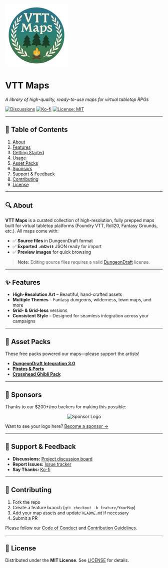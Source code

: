   <img src="/assets/vtt-maps-logo.png" alt="VTT Maps Logo" width="200" />

# VTT Maps

_A library of high-quality, ready-to-use maps for virtual tabletop RPGs_

[![Discussions](https://img.shields.io/github/discussions/dnd-apps/vtt-maps)](https://github.com/dnd-apps/vtt-maps/discussions/4) [![Ko-fi](https://img.shields.io/badge/Support-Ko--fi-29ABE0?logo=ko-fi)](https://ko-fi.com/mbround18) [![License: MIT](https://img.shields.io/badge/License-MIT-green.svg)](LICENSE)

---

## 📑 Table of Contents

1. [About](#about)
2. [Features](#features)
3. [Getting Started](#getting-started)
4. [Usage](#usage)
5. [Asset Packs](#asset-packs)
6. [Sponsors](#sponsors)
7. [Support & Feedback](#support--feedback)
8. [Contributing](#contributing)
9. [License](#license)

---

## 🔍 About

**VTT Maps** is a curated collection of high-resolution, fully prepped maps built for virtual tabletop platforms (Foundry VTT, Roll20, Fantasy Grounds, etc.). All maps come with:

- ✅ **Source files** in DungeonDraft format
- ✅ **Exported `.dd2vtt`** JSON ready for import
- ✅ **Preview images** for quick browsing

> **Note:** Editing source files requires a valid [DungeonDraft](https://dungeondraft.net/) license.

---

## ✨ Features

- **High-Resolution Art** – Beautiful, hand-crafted assets
- **Multiple Themes** – Fantasy dungeons, wilderness, town maps, and more
- **Grid- & Grid-less** versions
- **Consistent Style** – Designed for seamless integration across your campaigns

---

## 🎨 Asset Packs

These free packs powered our maps—please support the artists!

- **[DungeonDraft Integration 3.0](https://www.forgotten-adventures.net/product/map-making/assets/dungeondraft-integration/)**
- **[Pirates & Ports](https://essendi.gumroad.com/l/PiratesAndPorts)**
- **[Crosshead Ghibli Pack](https://crossheadstudios.com/dungeondraft/)**

---

## 💖 Sponsors

Thanks to our \$200+/mo backers for making this possible:

<p align="center">
  <img src="https://github.com/dnd-apps/vtt-maps/assets/12646562/da74d3ed-4f87-4f31-858e-961e58d3cd36" alt="Sponsor Logo" width="150"/>
</p>

Want to see your logo here? [Become a sponsor →](https://ko-fi.com/mbround18)

---

## 💬 Support & Feedback

- **Discussions:** [Project discussion board](https://github.com/dnd-apps/vtt-maps/discussions/4)
- **Report Issues:** [Issue tracker](https://github.com/dnd-apps/vtt-maps/issues)
- **Say Thanks:** [Ko-fi](https://ko-fi.com/mbround18)

---

## 🤝 Contributing

1. Fork the repo
2. Create a feature branch (`git checkout -b feature/YourMap`)
3. Add your map assets and update `README.md` if necessary
4. Submit a PR

Please follow our [Code of Conduct](CODE_OF_CONDUCT.md) and [Contribution Guidelines](CONTRIBUTING.md).

---

## 📜 License

Distributed under the **MIT License**. See [LICENSE](LICENSE) for details.
